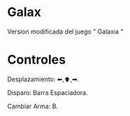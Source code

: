# Galax

Version modificada del juego " Galaxia "


# Controles

   Desplazamiento: ⬅,⬆,➡.

   Disparo: Barra Espaciadora.

   Cambiar Arma: B.


